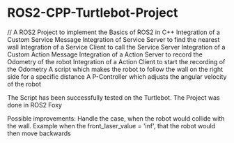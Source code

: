 # ROS2-CPP-Turtlebot-Project

// A ROS2 Project to implement the Basics of ROS2 in C++ 
Integration of a Custom Service Message
Integration of Service Server to find the nearest wall
Integration of a Service Client to call the Service Server
Integration of a Custom Action Message
Integration of a Action Server to record the Odometry of the robot
Integration of a Action Client to start the recording of the Odometry
A script which makes the robot to follow the wall on the right side for a specific distance
A P-Controller which adjusts the angular velocity of the robot

The Script has been successfully tested on the Turtlebot. 
The Project was done in ROS2 Foxy

Possible improvements:
Handle the case, when the robot would collide with the wall. 
Example when the front_laser_value = 'inf', that the robot would then move backwards

